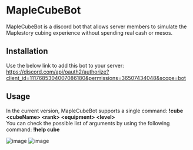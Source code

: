 # MapleCubeBot
MapleCubeBot is a discord bot that allows server members to simulate the Maplestory cubing experience without spending real cash or mesos.

## Installation
Use the below link to add this bot to your server: \
https://discord.com/api/oauth2/authorize?client_id=1117685304007086180&permissions=36507434048&scope=bot

## Usage
In the current version, MapleCubeBot supports a single command: **!cube \<cubeName> \<rank> \<equipment> \<level>**\
You can check the possible list of arguments by using the following command: **!help cube**

![image](https://github.com/hwisangcho00/MapleCubeBot/assets/81304520/ad3ddf72-5aaa-4a88-88ff-bdb06706d667)
![image](https://github.com/hwisangcho00/MapleCubeBot/assets/81304520/eccb8e4c-d22a-42ba-95e4-3d902cdb8e07)

